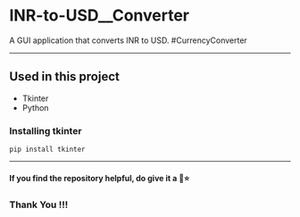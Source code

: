 # INR-to-USD__Converter
A GUI application that converts INR to USD. #CurrencyConverter

---
## Used in this project
- Tkinter
- Python

### Installing tkinter
    pip install tkinter
    
---

#### If you find the repository helpful, do give it a 🌟⭐
### Thank You !!!
